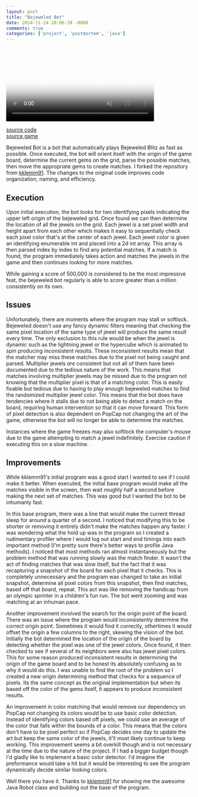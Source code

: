 ```yaml
---
layout: post
title: "Bejeweled Bot"
date: 2014-11-24 20:06:39 -0800
comments: true
categories: ['project', 'postmortem', 'java']
---
```

<video muted autoplay loop width="400px" poster="https://s3.amazonaws.com/jasonjlblog/bejeweledbot.jpg">
    <source src="https://s3.amazonaws.com/jasonjlblog/bejeweledbot.mp4" type="video/mp4">
    <source src="https://s3.amazonaws.com/jasonjlblog/bejeweledbot.webm" type="video/webm">
    <img src="https://s3.amazonaws.com/jasonjlblog/bejeweledbot.jpg">
</video>

<a href="https://github.com/lee-jason/BejeweledBot">source code</a>   
<a href="https://apps.facebook.com/bejeweledblitz/?fb_source=search&ref=br_tf">source game</a>   

Bejeweled Bot is a bot that automatically plays Bejeweled Blitz as fast as possible.  Once executed, the bot will orient itself with the origin of the game board, determine the current gems on the grid, parse the possible matches, then move the appropriate gems to create matches.  I forked the repository from <a href="https://github.com/kklemm91">kklemm91</a>.  The changes to the original code improves code organization, naming, and efficiency.

<!-- more -->

<h2>Execution</h2>
Upon initial execution, the bot looks for two identifying pixels indicating the upper left origin of the bejeweled grid.  Once found we can then determine the location of all the jewels on the grid. Each jewel is a set pixel width and height apart from each other which makes it easy to sequentially check each pixel color that's at the center of each jewel. Each jewel color is given an identifying enumerable int and placed into a 2d int array.  This array is then parsed index by index to find any potential matches.  If a match is found, the program immediately takes action and matches the jewels in the game and then continues looking for more matches. 

While gaining a score of 500,000 is considered to be the most impressive feat, the bejeweled bot regularly is able to score greater than a million consistently on its own.

<h2>Issues</h2>
Unfortunately, there are moments where the program may stall or softlock. Bejeweled doesn't use any fancy dynamic filters meaning that checking the same pixel location of the same type of jewel will produce the same result every time.  The only exclusion to this rule would be when the jewel is dynamic such as the lightning jewel or the hypercube which is animated to spin producing inconsistent results. These inconsistent results mean that the matcher may miss these matches due to the pixel not being caught and parsed. Multiplier jewels <i>are</i> consistent but not all of them have been documented due to the tedious nature of the work.  This means that matches involving multiplier jewels may be missed due to the program not knowing that the multiplier pixel is that of a matching color.  This is easily fixable but tedious due to having to play enough bejeweled matches to find the randomized multiplier jewel color.  This means that the bot does have tendencies where it stalls due to not being able to detect a match on the board, requiring human intervention so that it can move forward. This form of pixel detection is also dependent on PopCap not changing the art of the game, otherwise the bot will no longer be able to determine the matches. 

Instances where the game freezes may also softlock the computer's mouse due to the game attempting to match a jewel indefinitely.  Exercise caution if executing this on a slow machine.

<h2>Improvements</h2>
While kklemm91's initial program was a good start I wanted to see if I could make it better. When executed, the initial base program would make all the matches visible in the screen, then wait roughly half a second before making the next set of matches. This was good but I wanted the bot to be inhumanly fast. 

In this base program, there was a line that would make the current thread sleep for around a quarter of a second.  I noticed that modifying this to be shorter or removing it entirely didn't make the matches happen any faster.  I was wondering what the hold up was in the program so I created a rudimentary profiler where I would log out start and end timings into each important method (I'm pretty sure there's better ways to profile Java methods).  I noticed that most methods ran almost instantaneously but the problem method that was running slowly was the match finder.  It wasn't the act of finding matches that was slow itself, but the fact that it was recapturing a snapshot of the board for each pixel that it checks. This is completely unnecessary and the program was changed to take an initial snapshot, determine all pixel colors from this snapshot, then find matches, based off that board, repeat.  This act was like removing the handicap from an olympic sprinter in a children's fun run. The bot went zooming and was matching at an inhuman pace.

Another improvement involved the search for the origin point of the board.  There was an issue where the program would inconsistently determine the correct origin point.  Sometimes it would find it correctly, othertimes it would offset the origin a few columns to the right, skewing the vision of the bot.  Initially the bot determined the location of the origin of the board by detecting whether the pixel was one of the jewel colors.  Once found, it then checked to see if several of its neighbors were also has jewel pixel colors.  This for some reason produced inconsistent results in determining the origin of the game board and to be honest its absolutely confusing as to why it would do this. I was unable to find the root of the problem so I created a new origin determining method that checks for a sequence of pixels.  Its the same concept as the original implementation but when its based off the color of the gems itself, it appears to produce inconsistent results.

An improvement in color matching that would remove our dependency on PopCap not changing its colors would be to use basic color detection.  Instead of identifying colors based off pixels, we could use an average of the color that falls within the bounds of a color.  This means that the colors don't have to be pixel perfect so if PopCap decides one day to update the art but keep the same color of the jewels, it'll most likely continue to keep working.  This improvement seems a bit overkill though and is not necessary at the time due to the nature of the project.  If I had a bigger budget though I'd gladly like to implement a basic color detector.  I'd imagine the preformance would take a hit but it would be interesting to see the program dynamically decide similar looking colors.

Well there you have it.  Thanks to <a href="https://github.com/kklemm91">kklemm91</a> for showing me the awesome Java Robot class and building out the base of the program.